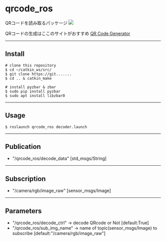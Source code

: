 # qrcode_ros
QRコードを読み取るパッケージ
![](/img/readme.png)






QRコードの生成はここのサイトがおすすめ
[QR Code Generator](https://ja.qr-code-generator.com/)

---
## Install
```
# clone this repository
$ cd ~/catkin_ws/src/
$ git clone https://git.......
$ cd .. & catkin_make

# install pyzbar & zbar
$ sudo pip install pyzbar
$ sudo apt install libzbar0
```

---
## Usage
```
$ roslaunch qrcode_ros decoder.launch
```

---
## Publication
- "/qrcode_ros/decode_data" [std_msgs/String]

---
## Subscription
- "/camera/rgb/image_raw" [sensor_msgs/Image]

---
## Parameters
- "/qrcode_ros/decode_ctrl" → decode QRcode or Not [default:True]
- "/qrcode_ros/sub_img_name" → name of topic(sensor_msgs/Image) to subscribe [default:"/camera/rgb/image_raw"]

